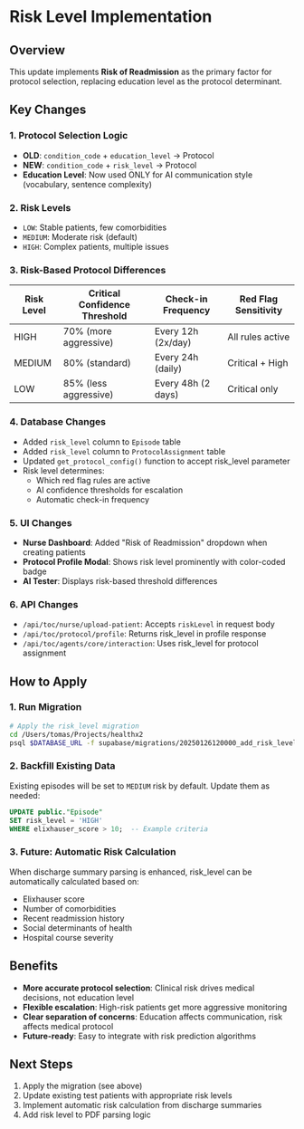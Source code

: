 # Risk Level Implementation

## Overview
This update implements **Risk of Readmission** as the primary factor for protocol selection, replacing education level as the protocol determinant.

## Key Changes

### 1. **Protocol Selection Logic**
- **OLD**: `condition_code` + `education_level` → Protocol
- **NEW**: `condition_code` + `risk_level` → Protocol
- **Education Level**: Now used ONLY for AI communication style (vocabulary, sentence complexity)

### 2. **Risk Levels**
- `LOW`: Stable patients, few comorbidities
- `MEDIUM`: Moderate risk (default)
- `HIGH`: Complex patients, multiple issues

### 3. **Risk-Based Protocol Differences**

| Risk Level | Critical Confidence Threshold | Check-in Frequency | Red Flag Sensitivity |
|------------|------------------------------|-------------------|---------------------|
| HIGH       | 70% (more aggressive)        | Every 12h (2x/day) | All rules active    |
| MEDIUM     | 80% (standard)               | Every 24h (daily) | Critical + High     |
| LOW        | 85% (less aggressive)        | Every 48h (2 days) | Critical only       |

### 4. **Database Changes**
- Added `risk_level` column to `Episode` table
- Added `risk_level` column to `ProtocolAssignment` table
- Updated `get_protocol_config()` function to accept risk_level parameter
- Risk level determines:
  - Which red flag rules are active
  - AI confidence thresholds for escalation
  - Automatic check-in frequency

### 5. **UI Changes**
- **Nurse Dashboard**: Added "Risk of Readmission" dropdown when creating patients
- **Protocol Profile Modal**: Shows risk level prominently with color-coded badge
- **AI Tester**: Displays risk-based threshold differences

### 6. **API Changes**
- `/api/toc/nurse/upload-patient`: Accepts `riskLevel` in request body
- `/api/toc/protocol/profile`: Returns risk_level in profile response
- `/api/toc/agents/core/interaction`: Uses risk_level for protocol assignment

## How to Apply

### 1. Run Migration
```bash
# Apply the risk_level migration
cd /Users/tomas/Projects/healthx2
psql $DATABASE_URL -f supabase/migrations/20250126120000_add_risk_level.sql
```

### 2. Backfill Existing Data
Existing episodes will be set to `MEDIUM` risk by default. Update them as needed:
```sql
UPDATE public."Episode"
SET risk_level = 'HIGH'
WHERE elixhauser_score > 10;  -- Example criteria
```

### 3. Future: Automatic Risk Calculation
When discharge summary parsing is enhanced, risk_level can be automatically calculated based on:
- Elixhauser score
- Number of comorbidities
- Recent readmission history
- Social determinants of health
- Hospital course severity

## Benefits
- **More accurate protocol selection**: Clinical risk drives medical decisions, not education level
- **Flexible escalation**: High-risk patients get more aggressive monitoring
- **Clear separation of concerns**: Education affects communication, risk affects medical protocol
- **Future-ready**: Easy to integrate with risk prediction algorithms

## Next Steps
1. Apply the migration (see above)
2. Update existing test patients with appropriate risk levels
3. Implement automatic risk calculation from discharge summaries
4. Add risk level to PDF parsing logic


